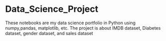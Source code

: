 # Data_Science_Project
These notebooks are my data science portfolio in Python using numpy,pandas, matplotlib, etc. The project is about IMDB dataset, Diabetes dataset, gender dataset, and sales dataset
